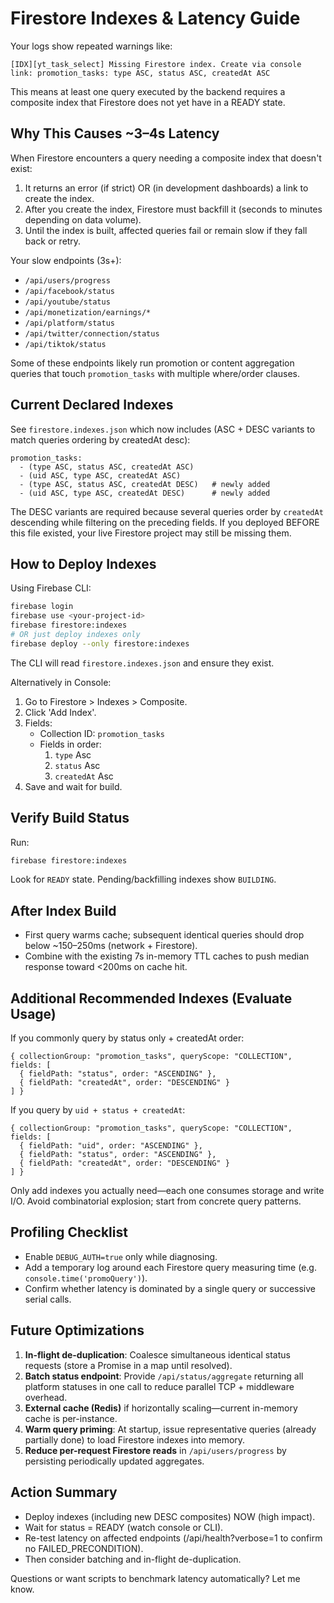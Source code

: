 # Firestore Indexes & Latency Guide

Your logs show repeated warnings like:
```
[IDX][yt_task_select] Missing Firestore index. Create via console link: promotion_tasks: type ASC, status ASC, createdAt ASC
```

This means at least one query executed by the backend requires a composite index that Firestore does not yet have in a READY state.

## Why This Causes ~3–4s Latency
When Firestore encounters a query needing a composite index that doesn't exist:
1. It returns an error (if strict) OR (in development dashboards) a link to create the index.
2. After you create the index, Firestore must backfill it (seconds to minutes depending on data volume).
3. Until the index is built, affected queries fail or remain slow if they fall back or retry.

Your slow endpoints (3s+):
- `/api/users/progress`
- `/api/facebook/status`
- `/api/youtube/status`
- `/api/monetization/earnings/*`
- `/api/platform/status`
- `/api/twitter/connection/status`
- `/api/tiktok/status`

Some of these endpoints likely run promotion or content aggregation queries that touch `promotion_tasks` with multiple where/order clauses.

## Current Declared Indexes
See `firestore.indexes.json` which now includes (ASC + DESC variants to match queries ordering by createdAt desc):
```
promotion_tasks:
  - (type ASC, status ASC, createdAt ASC)
  - (uid ASC, type ASC, createdAt ASC)
  - (type ASC, status ASC, createdAt DESC)   # newly added
  - (uid ASC, type ASC, createdAt DESC)      # newly added
```
The DESC variants are required because several queries order by `createdAt` descending while filtering on the preceding fields.
If you deployed BEFORE this file existed, your live Firestore project may still be missing them.

## How to Deploy Indexes
Using Firebase CLI:
```bash
firebase login
firebase use <your-project-id>
firebase firestore:indexes
# OR just deploy indexes only
firebase deploy --only firestore:indexes
```
The CLI will read `firestore.indexes.json` and ensure they exist.

Alternatively in Console:
1. Go to Firestore > Indexes > Composite.
2. Click 'Add Index'.
3. Fields:
   - Collection ID: `promotion_tasks`
   - Fields in order:
     1. `type` Asc
     2. `status` Asc
     3. `createdAt` Asc
4. Save and wait for build.

## Verify Build Status
Run:
```bash
firebase firestore:indexes
```
Look for `READY` state. Pending/backfilling indexes show `BUILDING`.

## After Index Build
- First query warms cache; subsequent identical queries should drop below ~150–250ms (network + Firestore).
- Combine with the existing 7s in-memory TTL caches to push median response toward <200ms on cache hit.

## Additional Recommended Indexes (Evaluate Usage)
If you commonly query by status only + createdAt order:
```
{ collectionGroup: "promotion_tasks", queryScope: "COLLECTION", fields: [
  { fieldPath: "status", order: "ASCENDING" },
  { fieldPath: "createdAt", order: "DESCENDING" }
] }
```
If you query by `uid + status + createdAt`:
```
{ collectionGroup: "promotion_tasks", queryScope: "COLLECTION", fields: [
  { fieldPath: "uid", order: "ASCENDING" },
  { fieldPath: "status", order: "ASCENDING" },
  { fieldPath: "createdAt", order: "DESCENDING" }
] }
```
Only add indexes you actually need—each one consumes storage and write I/O. Avoid combinatorial explosion; start from concrete query patterns.

## Profiling Checklist
- Enable `DEBUG_AUTH=true` only while diagnosing.
- Add a temporary log around each Firestore query measuring time (e.g. `console.time('promoQuery')`).
- Confirm whether latency is dominated by a single query or successive serial calls.

## Future Optimizations
1. **In-flight de-duplication**: Coalesce simultaneous identical status requests (store a Promise in a map until resolved).
2. **Batch status endpoint**: Provide `/api/status/aggregate` returning all platform statuses in one call to reduce parallel TCP + middleware overhead.
3. **External cache (Redis)** if horizontally scaling—current in-memory cache is per-instance.
4. **Warm query priming**: At startup, issue representative queries (already partially done) to load Firestore indexes into memory.
5. **Reduce per-request Firestore reads** in `/api/users/progress` by persisting periodically updated aggregates.

## Action Summary
- Deploy indexes (including new DESC composites) NOW (high impact).
- Wait for status = READY (watch console or CLI).
- Re-test latency on affected endpoints (/api/health?verbose=1 to confirm no FAILED_PRECONDITION).
- Then consider batching and in-flight de-duplication.

Questions or want scripts to benchmark latency automatically? Let me know.
